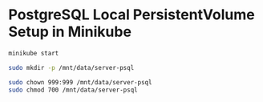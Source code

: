 # PostgreSQL Local PersistentVolume Setup in Minikube

```bash
minikube start
```

```bash
sudo mkdir -p /mnt/data/server-psql
```

```bash
sudo chown 999:999 /mnt/data/server-psql
sudo chmod 700 /mnt/data/server-psql
```
